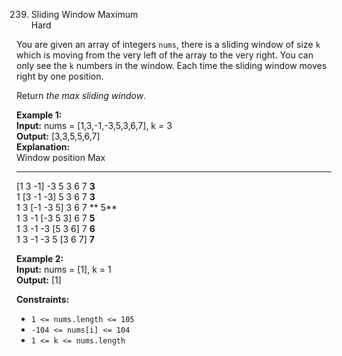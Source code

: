 239.  Sliding Window Maximum  
Hard

You are given an array of integers `nums`, there is a sliding window of size  `k`  which is moving from the very left of the array to the very right. You can only see the  `k`  numbers in the window. Each time the sliding window moves right by one position.

Return  _the max sliding window_.

**Example 1:**  
**Input:** nums = [1,3,-1,-3,5,3,6,7], k = 3  
**Output:** [3,3,5,5,6,7]  
**Explanation:**  
Window position                Max  
---------------               -----  
[1  3  -1] -3  5  3  6  7       **3**  
1 [3  -1  -3] 5  3  6  7       **3**  
1  3 [-1  -3  5] 3  6  7      ** 5**  
1  3  -1 [-3  5  3] 6  7       **5**  
1  3  -1  -3 [5  3  6] 7       **6**  
1  3  -1  -3  5 [3  6  7]      **7**  

**Example 2:**  
**Input:** nums = [1], k = 1  
**Output:** [1]  

**Constraints:**  
-   `1 <= nums.length <= 105`
-   `-104 <= nums[i] <= 104`
-   `1 <= k <= nums.length`